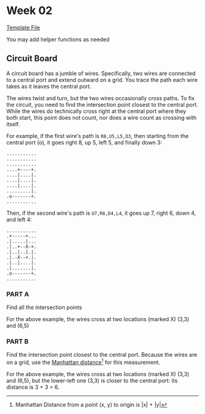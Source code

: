 # Week 02

[Template File](./002_circuit_board.py)

You may add helper functions as needed

## Circuit Board
A circuit board has a jumble of wires. Specifically, two wires are
connected to a central port and extend outward on a grid. You trace the path
each wire takes as it leaves the central port.

The wires twist and turn, but the two wires occasionally cross paths. To fix the
circuit, you need to find the intersection point closest to the central port.
While the wires do technically cross right at the central port where they both
start, this point does not count, nor does a wire count as crossing with itself.

For example, if the first wire's path is `R8,U5,L5,D3`, then starting from the
central port (o), it goes right 8, up 5, left 5, and finally down 3:

```
...........
...........
...........
....+----+.
....|....|.
....|....|.
....|....|.
.........|.
.o-------+.
...........
```

Then, if the second wire's path is `U7,R6,D4,L4`, it goes up 7, right 6, down 4, and left 4:

```
...........
.+-----+...
.|.....|...
.|..+--X-+.
.|..|..|.|.
.|.-X--+.|.
.|..|....|.
.|.......|.
.o-------+.
...........
```

### PART A
Find all the intersection points

For the above example, the wires cross at two locations (marked X)
(3,3) and (6,5)


### PART B
Find the intersection point closest to the central port.
Because the wires are on a grid, use the [Manhattan
distance](https://en.wikipedia.org/wiki/Taxicab_geometry)[^1]
for this measurement.

For the above example, the wires cross at two locations (marked X) (3,3) and
(6,5), but the lower-left one (3,3) is closer to the central port: its distance is 3 +
3 = 6.


[^1]: Manhattan Distance from a point (x, y) to origin is |x| + |y|
